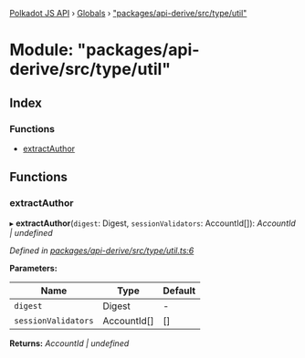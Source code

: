 [Polkadot JS API](../README.md) › [Globals](../globals.md) › ["packages/api-derive/src/type/util"](_packages_api_derive_src_type_util_.md)

# Module: "packages/api-derive/src/type/util"

## Index

### Functions

* [extractAuthor](_packages_api_derive_src_type_util_.md#extractauthor)

## Functions

###  extractAuthor

▸ **extractAuthor**(`digest`: Digest, `sessionValidators`: AccountId[]): *AccountId | undefined*

*Defined in [packages/api-derive/src/type/util.ts:6](https://github.com/polkadot-js/api/blob/3de336fdf/packages/api-derive/src/type/util.ts#L6)*

**Parameters:**

Name | Type | Default |
------ | ------ | ------ |
`digest` | Digest | - |
`sessionValidators` | AccountId[] | [] |

**Returns:** *AccountId | undefined*
